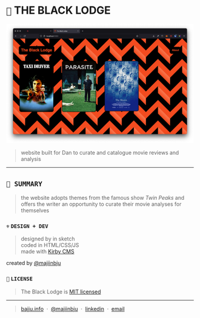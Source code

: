 # `🎥` THE BLACK LODGE

![The Black Lodge – Landing Page](assets/readme/banner.png)

> website built for Dan to curate and catalogue movie reviews and analysis
---

## `🍿 SUMMARY`
> the website adopts themes from the famous show *Twin Peaks* and offers  the writer an opportunity to curate their movie analyses for themselves

### `⚜️` `DESIGN + DEV`
> designed by in sketch<br>
> coded in HTML/CSS/JS<br>
> made with [Kirby CMS](https://getkirby.com/)<br>

created by [@majiinbju](https://github.com/majiinbju)

### `🪪` `LICENSE`
> The Black Lodge is [MIT licensed](https://github.com/majiinbju/joga/blob/main/LICENSE)
---
> [bajju.info](https://www.bajju.info) &nbsp;&middot;&nbsp;
> [@majiinbju](https://github.com/majiinbju) &nbsp;&middot;&nbsp;
> [linkedin](https://www.linkedin.com/in/vivek-bajaj-4a8035152/) &nbsp;&middot;&nbsp;
> [email](mailto:hi@vivekbajaj.design)
